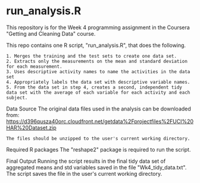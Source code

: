 # run_analysis.R
This repository is for the Week 4 programming assignment in the Coursera "Getting and Cleaning Data" course.

This repo contains one R script, "run_analysis.R", that does the following.

    1. Merges the training and the test sets to create one data set.
    2. Extracts only the measurements on the mean and standard deviation for each measurement.
    3. Uses descriptive activity names to name the activities in the data set
    4. Appropriately labels the data set with descriptive variable names.
    5. From the data set in step 4, creates a second, independent tidy data set with the average of each variable for each activity and each subject.

Data Source
    The original data files used in the analysis can be downloaded from:
        https://d396qusza40orc.cloudfront.net/getdata%2Fprojectfiles%2FUCI%20HAR%20Dataset.zip
    
    The files should be unzipped to the user's current working directory.

Required R packages
    The "reshape2" package is required to run the script.

Final Output
    Running the script results in the final tidy data set of aggregated means and std variables saved in the file "Wk4_tidy_data.txt".  The script saves the file in the user's current working directory.
